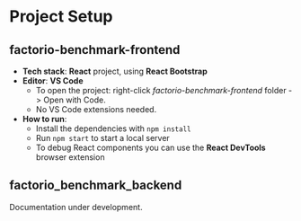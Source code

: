 # Project Setup

## factorio-benchmark-frontend

* **Tech stack**: **React** project, using **React Bootstrap**
* **Editor**: **VS Code**
    * To open the project: right-click *factorio-benchmark-frontend* folder -> Open with Code.
    * No VS Code extensions needed.
* **How to run**:
    * Install the dependencies with `npm install`
    * Run `npm start` to start a local server
    * To debug React components you can use the **React DevTools** browser extension

## factorio_benchmark_backend

Documentation under development.
